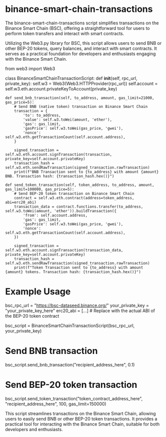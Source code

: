 # binance-smart-chain-transactions     
The binance-smart-chain-transactions script simplifies transactions on the Binance Smart Chain (BSC), offering a straightforward tool for users to perform token transfers and interact with smart contracts. 

Utilizing the Web3.py library for BSC, this script allows users to send BNB or other BEP-20 tokens, query balances, and interact with smart contracts. It serves as a practical foundation for developers and enthusiasts engaging with the Binance Smart Chain.

from web3 import Web3

class BinanceSmartChainTransactionScript:
    def __init__(self, rpc_url, private_key):
        self.w3 = Web3(Web3.HTTPProvider(rpc_url))
        self.account = self.w3.eth.account.privateKeyToAccount(private_key)

    def send_bnb_transaction(self, to_address, amount, gas_limit=21000, gas_price=5):
        # Send BNB (native token) transaction on Binance Smart Chain
        transaction = {
            'to': to_address,
            'value': self.w3.toWei(amount, 'ether'),
            'gas': gas_limit,
            'gasPrice': self.w3.toWei(gas_price, 'gwei'),
            'nonce': self.w3.eth.getTransactionCount(self.account.address),
        }

        signed_transaction = self.w3.eth.account.signTransaction(transaction, private_key=self.account.privateKey)
        transaction_hash = self.w3.eth.sendRawTransaction(signed_transaction.rawTransaction)
        print(f"BNB Transaction sent to {to_address} with amount {amount} BNB. Transaction hash: {transaction_hash.hex()}")

    def send_token_transaction(self, token_address, to_address, amount, gas_limit=100000, gas_price=5):
        # Send BEP-20 token transaction on Binance Smart Chain
        contract = self.w3.eth.contract(address=token_address, abi=erc20_abi)
        transaction_data = contract.functions.transfer(to_address, self.w3.toWei(amount, 'ether')).buildTransaction({
            'from': self.account.address,
            'gas': gas_limit,
            'gasPrice': self.w3.toWei(gas_price, 'gwei'),
            'nonce': self.w3.eth.getTransactionCount(self.account.address),
        })

        signed_transaction = self.w3.eth.account.signTransaction(transaction_data, private_key=self.account.privateKey)
        transaction_hash = self.w3.eth.sendRawTransaction(signed_transaction.rawTransaction)
        print(f"Token Transaction sent to {to_address} with amount {amount} tokens. Transaction hash: {transaction_hash.hex()}")

# Example Usage
bsc_rpc_url = "https://bsc-dataseed.binance.org/"
your_private_key = "your_private_key_here"
erc20_abi = [...]  # Replace with the actual ABI of the BEP-20 token contract

bsc_script = BinanceSmartChainTransactionScript(bsc_rpc_url, your_private_key)

# Send BNB transaction
bsc_script.send_bnb_transaction("recipient_address_here", 0.1)

# Send BEP-20 token transaction
bsc_script.send_token_transaction("token_contract_address_here", "recipient_address_here", 100, gas_limit=150000)

This script streamlines transactions on the Binance Smart Chain, allowing users to easily send BNB or other BEP-20 token transactions. It provides a practical tool for interacting with the Binance Smart Chain, suitable for both developers and enthusiasts.






